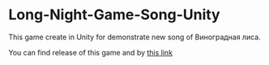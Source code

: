 # Long-Night-Game-Song-Unity
This game create in Unity for demonstrate new song of Виноградная лиса.

You can find release of this game and by [this link](https://vinlisa.itch.io/long-night)